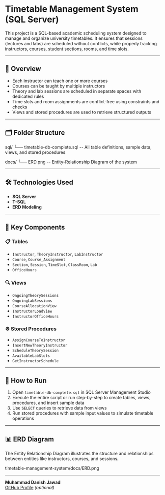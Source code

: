 # Timetable Management System (SQL Server)

This project is a SQL-based academic scheduling system designed to manage and organize university timetables. It ensures that sessions (lectures and labs) are scheduled without conflicts, while properly tracking instructors, courses, student sections, rooms, and time slots.

---

## 📌 Overview

- Each instructor can teach one or more courses  
- Courses can be taught by multiple instructors  
- Theory and lab sessions are scheduled in separate spaces with dedicated rules  
- Time slots and room assignments are conflict-free using constraints and checks  
- Views and stored procedures are used to retrieve structured outputs  

---

## 🗂️ Folder Structure

sql/
└── timetable-db-complete.sql -- All table definitions, sample data, views, and stored procedures

docs/
└── ERD.png -- Entity-Relationship Diagram of the system


---

## 🛠️ Technologies Used

- **SQL Server**  
- **T-SQL**  
- **ERD Modeling**

---

## 🧱 Key Components

### 📋 Tables
- `Instructor`, `TheoryInstructor`, `LabInstructor`
- `Course`, `Course_Assignment`
- `Section`, `Session`, `TimeSlot`, `ClassRoom`, `Lab`
- `OfficeHours`

### 🔍 Views
- `OngoingTheorySessions`
- `OngoingLabSessions`
- `CourseAllocationView`
- `InstructorLoadView`
- `InstructorOfficeHours`

### ⚙️ Stored Procedures
- `AssignCourseToInstructor`
- `InsertNewTheoryInstructor`
- `ScheduleTheorySession`
- `AvailableLabSlots`
- `GetInstructorSchedule`

---

## 🚀 How to Run

1. Open `timetable-db-complete.sql` in SQL Server Management Studio  
2. Execute the entire script or run step-by-step to create tables, views, procedures, and insert sample data  
3. Use `SELECT` queries to retrieve data from views  
4. Run stored procedures with sample input values to simulate timetable operations  

---

## 📊 ERD Diagram

The Entity Relationship Diagram illustrates the structure and relationships between entities like instructors, courses, and sessions.

timetable-management-system/docs/ERD.png

---

**Muhammad Danish Jawad**  
[GitHub Profile](https://github.com/yourusername) *(optional)*
